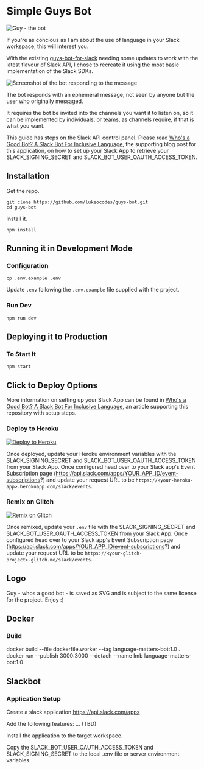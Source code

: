 # Simple Guys Bot

![Guy - the bot](https://github.com/lukeocodes/guys-bot/raw/master/assets/128w/standard-whos-a-good-bot.png "Guy - the bot logo")

If you're as concious as I am about the use of language in your Slack workspace, this will interest you.

With the existing [guys-bot-for-slack](https://glitch.com/~guys-bot-for-slack) needing some updates to work with the latest flavour of Slack API, I chose to recreate it using the most basic implementation of the Slack SDKs.

![Screenshot of the bot responding to the message](https://github.com/lukeocodes/guys-bot/raw/master/screenshot.gif "Screenshot of the bot responding to the message")

The bot responds with an ephemeral message, not seen by anyone but the user who originally messaged.

It requires the bot be invited into the channels you want it to listen on, so it can be implemented by individuals, or teams, as channels require, if that is what you want.

This guide has steps on the Slack API control panel. Please read [Who's a Good Bot? A Slack Bot For Inclusive Language](https://dev.to/lukeocodes/who-s-a-good-bot-a-slack-bot-for-inclusive-language-2fkh), the supporting blog post for this application, on how to set up your Slack App to retrieve your SLACK_SIGNING_SECRET and SLACK_BOT_USER_OAUTH_ACCESS_TOKEN.

## Installation

Get the repo.

```shell
git clone https://github.com/lukeocodes/guys-bot.git
cd guys-bot
```

Install it.

```shell
npm install
```

## Running it in Development Mode

### Configuration

```shell
cp .env.example .env
```

Update `.env` following the `.env.example` file supplied with the project.

### Run Dev

```shell
npm run dev
```

## Deploying it to Production

### To Start It

```shell
npm start
```

## Click to Deploy Options

More information on setting up your Slack App can be found in [Who's a Good Bot? A Slack Bot For Inclusive Language](https://dev.to/lukeocodes/who-s-a-good-bot-a-slack-bot-for-inclusive-language-2fkh), an article supporting this repository with setup steps.

### Deploy to Heroku

[![Deploy to Heroku](https://www.herokucdn.com/deploy/button.svg)](https://heroku.com/deploy)

Once deployed, update your Heroku environment variables with the SLACK_SIGNING_SECRET and SLACK_BOT_USER_OAUTH_ACCESS_TOKEN from your Slack App. Once configured head over to your Slack app's Event Subscription page (https://api.slack.com/apps/YOUR_APP_ID/event-subscriptions?) and update your request URL to be `https://<your-heroku-app>.herokuapp.com/slack/events`.

### Remix on Glitch

[![Remix on Glitch](https://cdn.glitch.com/2703baf2-b643-4da7-ab91-7ee2a2d00b5b%2Fremix-button.svg)](https://glitch.com/edit/#!/import/github/lukeocodes/guys-bot)

Once remixed, update your `.env` file with the SLACK_SIGNING_SECRET and SLACK_BOT_USER_OAUTH_ACCESS_TOKEN from your Slack App. Once configured head over to your Slack app's Event Subscription page (https://api.slack.com/apps/YOUR_APP_ID/event-subscriptions?) and update your request URL to be `https://<your-glitch-project>.glitch.me/slack/events`.

## Logo

Guy - whos a good bot - is saved as SVG and is subject to the same license for the project. Enjoy :)

## Docker
### Build

docker build --file dockerfile.worker --tag language-matters-bot:1.0 .
docker run --publish 3000:3000 --detach --name lmb language-matters-bot:1.0

## Slackbot
### Application Setup

Create a slack application
https://api.slack.com/apps

Add the following features:
... (TBD)

Install the application to the target workspace.

Copy the SLACK_BOT_USER_OAUTH_ACCESS_TOKEN and SLACK_SIGNING_SECRET to the local .env file or server environment variables.